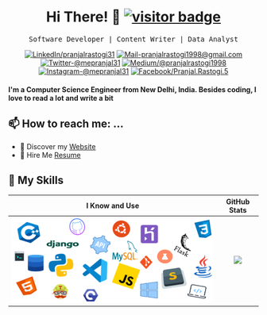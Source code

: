 <h1 align='center'> Hi There! 👋 <a href="#"><img src="https://visitor-badge.glitch.me/badge?page_id=prankshaw.prankshaw" alt="visitor badge"></a></h1>
<p align='center'> <samp>Software Developer | Content Writer | Data Analyst</samp></p>
<!--
[![Twitter Badge](https://img.shields.io/badge/Twitter-1ca0f1?style=flat-square&labelColor=1ca0f1&logo=twitter&logoColor=white&link=https://twitter.com/mepranjal31)](https://twitter.com/mepranjal31) [![Linkedin Badge](https://img.shields.io/badge/-LinkedIn-blue?style=flat-square&logo=Linkedin&logoColor=white&link=https://www.linkedin.com/in/pranjalrastogi31)](https://www.linkedin.com/in/pranjalrastogi31) [![Medium Badge](https://img.shields.io/badge/Medium-03a57a?style=flat-square&labelColor=000000&logo=Medium&link=https://medium.com/@pranjalrastogi1998/)](https://medium.com/@pranjalrastogi1998)
[![Gmail Badge](https://img.shields.io/badge/Mail_Me-c14438?style=flat-square&logo=Gmail&logoColor=white&link=mailto:pranjalrastogi1998@gmail.com)](mailto:pranjalrastogi1998@gmail.com)
![visitors](https://visitor-badge.glitch.me/badge?page_id=prankshaw.prankshaw) 
--- -->

<div align="center">
  
<a href="https://www.linkedin.com/in/pranjalrastogi31" target="_blank"><img src="https://img.shields.io/badge/LinkedIn-%230077B5.svg?&style=flat-square&logo=linkedin&logoColor=white" alt="LinkedIn/pranjalrastogi31"></a>
<a href="mailto:pranjalrastogi1998@gmail.com" target="_blank"><img src="https://img.shields.io/badge/Mail_Me-c14438?style=flat-square&logo=Gmail&logoColor=white" alt="Mail-pranjalrastogi1998@gmail.com"></a>
<a href="https://twitter.com/mepranjal31" target="_blank"><img src="https://img.shields.io/badge/Twitter-1ca0f1?style=flat-square&labelColor=1ca0f1&logo=twitter&logoColor=white" alt="Twitter-@mepranjal31"></a>
<a href="https://medium.com/@pranjalrastogi1998" target="_blank"><img src="https://img.shields.io/badge/Medium-03a57a?style=flat-square&labelColor=000000&logo=Medium" alt="Medium/@pranjalrastogi1998"></a>
<a href="https://www.instagram.com/mepranjal31" target="_blank"><img src="https://img.shields.io/badge/Instagram-%23E4405F.svg?&style=flat-square&logo=instagram&logoColor=white" alt="Instagram-@mepranjal31"></a>
<a href="https://www.facebook.com/pranjal.rastogi.5" target="_blank"><img src="https://img.shields.io/badge/Facebook-%231877F2.svg?&style=flat-square&logo=facebook&logoColor=white" alt="Facebook/Pranjal.Rastogi.5"></a>
<!--
<a href="https://prankshaw.github.io" target="_blank"><img src="https://img.shields.io/badge/Website-00457C?style=flat-square&labelColor=000000&logo=PayPal" alt="prankshaw.github.io"></a>
<a href="https://open.spotify.com/user/0170agi99s5hh187g7mtz245b" target="_blank"><img src="https://img.shields.io/badge/Spotify-%231ED760.svg?&style=flat-square&logo=spotify&logoColor=white" alt="Spotify"></a>-->

</div>


#### I'm a Computer Science Engineer from New Delhi, India. Besides coding, I love to read a lot and write a bit

## 📫 How to reach me: ...
* 🔖 Discover my [Website](https://prankshaw.github.io/)<br/>
* 💼 Hire Me [Resume](https://www.dropbox.com/s/a82jo1a70ks27el/Pranjal%20Rastogi%20Resume.pdf?dl=0) <br/>
<!--
* ✍🏻 I wrote dev articles on [dev.to](https://dev.to/viclafouch) <br/>
* 📫 Contact me [@TrustedSheriff](https://twitter.com/TrustedSheriff)
- Personal site: https://prankshaw.github.io/ <br>
You can contact me over any platform with an introduction about you. I will be waiting for your messages.
-->

## 🔭 My Skills
 I Know and Use            |  GitHub Stats 
:-------------------------:|:-------------------------:
![](https://github.com/prankshaw/prankshaw/blob/master/mypack2.png)  |  ![](https://github-readme-stats.vercel.app/api?username=prankshaw&show_icons=true&hide_border=true)


<!--
<p align="center">
  <img align="right" alt="My Skills" src="https://github.com/prankshaw/prankshaw/blob/master/mypack2.png" />
  <img align="left" src="https://github-readme-stats.vercel.app/api?username=prankshaw&show_icons=true&hide_border=true" alt="Pranjal's Github Stats">
</p>
**prankshaw/prankshaw** is a ✨ _special_ ✨ repository because its `README.md` (this file) appears on your GitHub profile.
Here are some ideas to get you started:
- 🔭 I’m currently working on ...
- 🌱 I’m currently learning ...
- 👯 I’m looking to collaborate on ...
- 🤔 I’m looking for help with ...
- 💬 Ask me about ...
- 😄 Pronouns: ...
- ⚡ Fun fact: ...
-->
